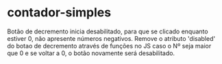 # contador-simples

Botão de decremento inicia desabilitado, para que se clicado enquanto estiver 0, não apresente números negativos.
Remove o atributo 'disabled' do botao de decremento através de funções no JS caso o Nº seja maior que 0
e se voltar a 0, o botão novamente será desabilitado.
